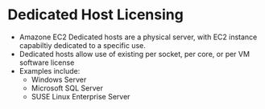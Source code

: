 # Dedicated Host Licensing

- Amazone EC2 Dedicated hosts are a physical server, with EC2 instance capabiltiy dedicated to a specific use.
- Dedicated hosts allow use of existing per socket, per core, or per VM software license
- Examples include:
  - Windows Server
  - Microsoft SQL Server
  - SUSE Linux Enterprise Server
